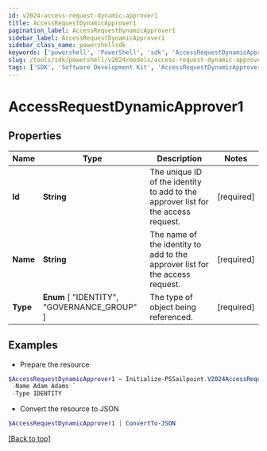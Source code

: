 ```yaml
---
id: v2024-access-request-dynamic-approver1
title: AccessRequestDynamicApprover1
pagination_label: AccessRequestDynamicApprover1
sidebar_label: AccessRequestDynamicApprover1
sidebar_class_name: powershellsdk
keywords: ['powershell', 'PowerShell', 'sdk', 'AccessRequestDynamicApprover1'] 
slug: /tools/sdk/powershell/v2024/models/access-request-dynamic-approver1
tags: ['SDK', 'Software Development Kit', 'AccessRequestDynamicApprover1']
---
```



# AccessRequestDynamicApprover1

## Properties

Name | Type | Description | Notes
------------ | ------------- | ------------- | -------------
**Id** |  **String** | The unique ID of the identity to add to the approver list for the access request. | [required]
**Name** |  **String** | The name of the identity to add to the approver list for the access request. | [required]
**Type** |   **Enum** [  "IDENTITY",    "GOVERNANCE_GROUP" ] | The type of object being referenced. | [required]

## Examples

- Prepare the resource
```powershell
$AccessRequestDynamicApprover1 = Initialize-PSSailpoint.V2024AccessRequestDynamicApprover1  -Id 2c91808b6ef1d43e016efba0ce470906 `
 -Name Adam Adams `
 -Type IDENTITY
```

- Convert the resource to JSON
```powershell
$AccessRequestDynamicApprover1 | ConvertTo-JSON
```


[[Back to top]](#) 


